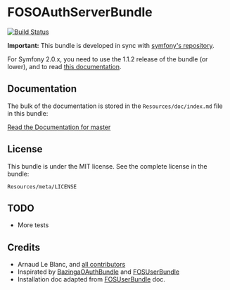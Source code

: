 FOSOAuthServerBundle
====================

[![Build Status](https://secure.travis-ci.org/FriendsOfSymfony/FOSOAuthServerBundle.png)](http://travis-ci.org/FriendsOfSymfony/FOSOAuthServerBundle)

**Important:** This bundle is developed in sync with [symfony's repository](https://github.com/symfony/symfony).

For Symfony 2.0.x, you need to use the 1.1.2 release of the bundle (or lower), and to read
[this documentation](https://github.com/FriendsOfSymfony/FOSOAuthServerBundle/blob/1.1.1/README.md).


## Documentation

The bulk of the documentation is stored in the `Resources/doc/index.md` file in this bundle:

[Read the Documentation for master](https://github.com/FriendsOfSymfony/FOSOAuthServerBundle/blob/master/Resources/doc/index.md)


## License

This bundle is under the MIT license. See the complete license in the bundle:

    Resources/meta/LICENSE


## TODO

- More tests


## Credits

- Arnaud Le Blanc, and [all contributors](https://github.com/FriendsOfSymfony/FOSOAuthServerBundle/contributors)
- Inspirated by [BazingaOAuthBundle](https://github.com/willdurand/BazingaOAuthServerBundle) and [FOSUserBundle](https://github.com/FriendsOfSymfony/FOSUserBundle)
- Installation doc adapted from [FOSUserBundle](https://github.com/FriendsOfSymfony/FOSUserBundle) doc.
